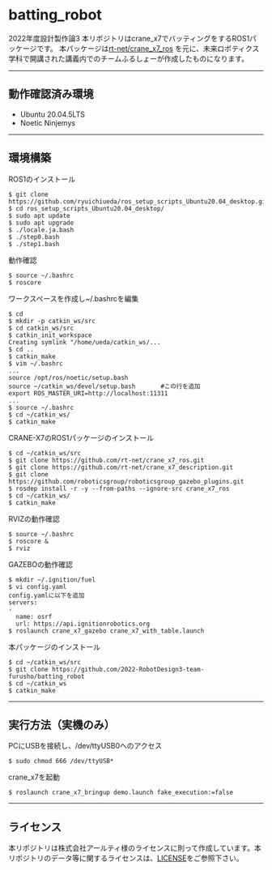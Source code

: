 # batting_robot

2022年度設計製作論3
本リポジトリはcrane_x7でバッティングをするROS1パッケージです。
本パッケージは<a href= "https://github.com/rt-net/crane_x7_ros.html" >rt-net/crane_x7_ros</a    > を元に、未来ロボティクス学科で開講された講義内でのチームふるしょーが作成したものになります。

---

## 動作確認済み環境
  * Ubuntu 20.04.5LTS
  * Noetic Ninjemys

---

## 環境構築

ROS1のインストール
```
$ git clone https://github.com/ryuichiueda/ros_setup_scripts_Ubuntu20.04_desktop.git
$ cd ros_setup_scripts_Ubuntu20.04_desktop/
$ sudo apt update
$ sudo apt upgrade
$ ./locale.ja.bash
$ ./step0.bash
$ ./step1.bash
```

動作確認
```
$ source ~/.bashrc
$ roscore
```

ワークスペースを作成し~/.bashrcを編集
```
$ cd
$ mkdir -p catkin_ws/src
$ cd catkin_ws/src
$ catkin_init_workspace
Creating symlink "/home/ueda/catkin_ws/...
$ cd ..
$ catkin_make
$ vim ~/.bashrc
...
source /opt/ros/noetic/setup.bash
source ~/catkin_ws/devel/setup.bash       #この行を追加
export ROS_MASTER_URI=http://localhost:11311
...
$ source ~/.bashrc
$ cd ~/catkin_ws/
$ catkin_make
```

CRANE-X7のROS1パッケージのインストール
```
$ cd ~/catkin_ws/src
$ git clone https://github.com/rt-net/crane_x7_ros.git
$ git clone https://github.com/rt-net/crane_x7_description.git
$ git clone https://github.com/roboticsgroup/roboticsgroup_gazebo_plugins.git
$ rosdep install -r -y --from-paths --ignore-src crane_x7_ros
$ cd ~/catkin_ws/ 
$ catkin_make
```

RVIZの動作確認
```
$ source ~/.bashrc
$ roscore &
$ rviz
```

GAZEBOの動作確認
```
$ mkdir ~/.ignition/fuel
$ vi config.yaml
config.yamlに以下を追加
servers:
-
  name: osrf
  url: https://api.ignitionrobotics.org
$ roslaunch crane_x7_gazebo crane_x7_with_table.launch
```

本パッケージのインストール
```
$ cd ~/catkin_ws/src
$ git clone https://github.com/2022-RobotDesign3-team-furusho/batting_robot
$ cd ~/catkin_ws
$ catkin_make
```

---

## 実行方法（実機のみ）

PCにUSBを接続し、/dev/ttyUSB0へのアクセス
```
$ sudo chmod 666 /dev/ttyUSB*
```

crane_x7を起動
```
$ roslaunch crane_x7_bringup demo.launch fake_execution:=false
```

---

## ライセンス

本リポジトリは株式会社アールティ様のライセンスに則って作成しています。本リポジトリのデータ等に関するライセンスは、<a href= "https://github.com/2022-RobotDesign3-team-furusho/batting_robot/blob/main/LICENSE.html" >LICENSE</a>をご参照下さい。

